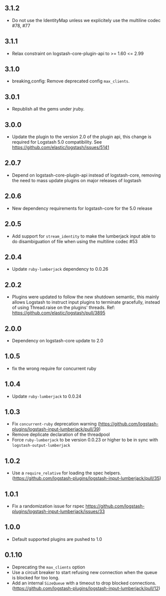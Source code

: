 ## 3.1.2
  - Do not use the IdentityMap unless we explicitely use the multiline codec #78, #77

## 3.1.1
  - Relax constraint on logstash-core-plugin-api to >= 1.60 <= 2.99

## 3.1.0
 - breaking,config: Remove deprecated config `max_clients`.

## 3.0.1
 - Republish all the gems under jruby.

## 3.0.0
 - Update the plugin to the version 2.0 of the plugin api, this change is required for Logstash 5.0 compatibility. See https://github.com/elastic/logstash/issues/5141

## 2.0.7
 - Depend on logstash-core-plugin-api instead of logstash-core, removing the need to mass update plugins on major releases of logstash

## 2.0.6
 - New dependency requirements for logstash-core for the 5.0 release

## 2.0.5
 - Add support for `stream_identity` to make the lumberjack input able to do disambiguation of file when using the multiline codec #53

## 2.0.4
 - Update `ruby-lumberjack` dependency to 0.0.26

## 2.0.2
 - Plugins were updated to follow the new shutdown semantic, this mainly allows Logstash to instruct input plugins to terminate gracefully, 
   instead of using Thread.raise on the plugins' threads. Ref: https://github.com/elastic/logstash/pull/3895

## 2.0.0
 - Dependency on logstash-core update to 2.0

## 1.0.5
 - fix the wrong require for concurrent ruby

## 1.0.4
 - Update `ruby-lumberjack` to 0.0.24

## 1.0.3
 - Fix `concurrent-ruby` deprecation warning (https://github.com/logstash-plugins/logstash-input-lumberjack/pull/39)
 - Remove deplicate declaration of the threadpool
 - Force `ruby-lumberjack` to be version 0.0.23 or higher to be in sync with `logstash-output-lumberjack`

## 1.0.2
 - Use a `require_relative` for loading the spec helpers. (https://github.com/logstash-plugins/logstash-input-lumberjack/pull/35)

## 1.0.1
 - Fix a randomization issue for rspec https://github.com/logstash-plugins/logstash-input-lumberjack/issues/33

## 1.0.0
 - Default supported plugins are pushed to 1.0

## 0.1.10
 - Deprecating the `max_clients` option
 - Use a circuit breaker to start refusing new connection when the queue is blocked for too long.
 - Add an internal `SizeQueue` with a timeout to drop blocked connections. (https://github.com/logstash-plugins/logstash-input-lumberjack/pull/12)
